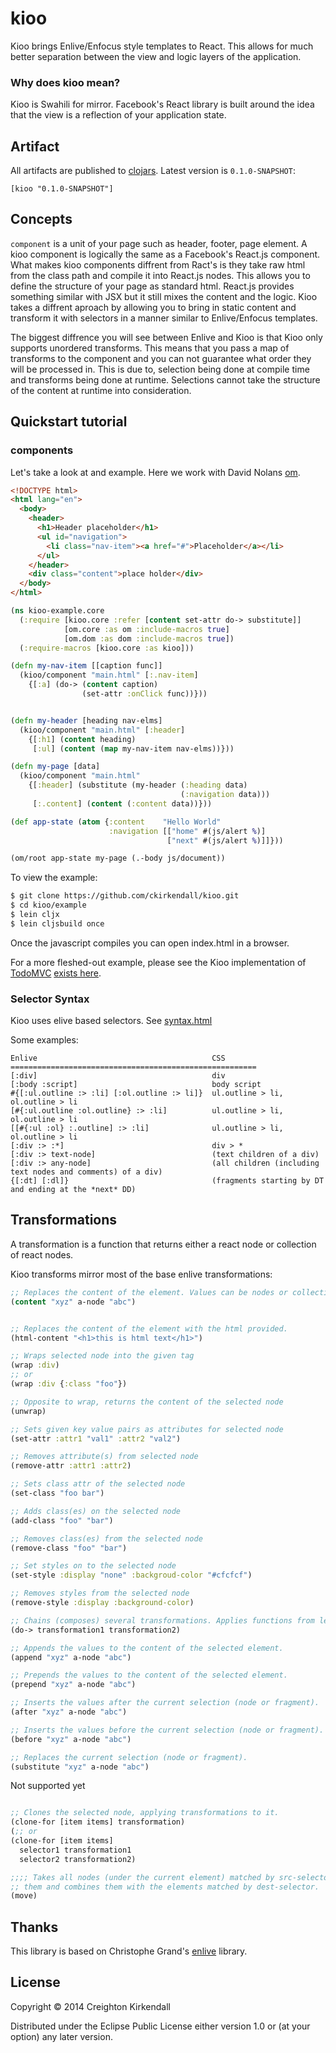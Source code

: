 # kioo

Kioo brings Enlive/Enfocus style templates to React.  This allows for much better separation between the view and logic layers of the application.  

### Why does kioo mean? 
Kioo is Swahili for mirror. Facebook's React library is built around the idea that the view is a reflection of your application state.


## Artifact

All artifacts are published to [clojars](https://clojars.org/kioo). Latest version is `0.1.0-SNAPSHOT`:

```
[kioo "0.1.0-SNAPSHOT"]
```

## Concepts

`component` is a unit of your page such as header, footer, page element. A kioo component is logically the same as a Facebook's React.js component.  What makes kioo components diffrent from Ract's is they take raw html from the class path and compile it into React.js nodes.  This allows you to define the structure of your page as standard html.  React.js provides something similar with JSX but it still mixes the content and the logic.  Kioo takes a diffrent aproach by allowing you to bring in static content and transform it with selectors in a manner similar to Enlive/Enfocus templates.

The biggest diffrence you will see between Enlive and Kioo is that Kioo only supports unordered transforms.  This means that you pass a map of transforms to the component and you can not guarantee what order they will be processed in.  This is due to, selection being done at compile time and transforms being done at runtime.   Selections cannot take the structure of the content at runtime into consideration.

## Quickstart tutorial

### components

Let's take a look at and example.  Here we work with David Nolans 
[om](https://github.com/swannodette/om).  
 
```html
<!DOCTYPE html>
<html lang="en">
  <body>
    <header>
      <h1>Header placeholder</h1>
      <ul id="navigation">
        <li class="nav-item"><a href="#">Placeholder</a></li>
      </ul>
    </header>
    <div class="content">place holder</div>
  </body>
</html>
```

```clj
(ns kioo-example.core
  (:require [kioo.core :refer [content set-attr do-> substitute]]
            [om.core :as om :include-macros true]
            [om.dom :as dom :include-macros true])
  (:require-macros [kioo.core :as kioo]))

(defn my-nav-item [[caption func]]
  (kioo/component "main.html" [:.nav-item]
    {[:a] (do-> (content caption)
                (set-attr :onClick func))}))


(defn my-header [heading nav-elms]
  (kioo/component "main.html" [:header]
    {[:h1] (content heading)
     [:ul] (content (map my-nav-item nav-elms))}))

(defn my-page [data]
  (kioo/component "main.html"
    {[:header] (substitute (my-header (:heading data)
                                      (:navigation data)))
     [:.content] (content (:content data))}))

(def app-state (atom {:content    "Hello World"
                      :navigation [["home" #(js/alert %)]
                                   ["next" #(js/alert %)]]}))

(om/root app-state my-page (.-body js/document))
```

To view the example:
```bash
$ git clone https://github.com/ckirkendall/kioo.git
$ cd kioo/example
$ lein cljx
$ lein cljsbuild once
```
Once the javascript compiles you can open index.html in a browser.

For a more fleshed-out example, please see the Kioo implementation of
[TodoMVC](http://todomvc.com)
[exists here](http://github.com/ckirkendall/todomvc/blob/gh-pages/labs/architecture-examples/kioo/src/todomvc/app.cljs).


### Selector Syntax

Kioo uses elive based selectors. See [syntax.html](http://enlive.cgrand.net/syntax.html)

Some examples:

```
Enlive                                       CSS
=======================================================
[:div]                                       div
[:body :script]                              body script
#{[:ul.outline :> :li] [:ol.outline :> li]}  ul.outline > li, ol.outline > li
[#{:ul.outline :ol.outline} :> :li]          ul.outline > li, ol.outline > li
[[#{:ul :ol} :.outline] :> :li]              ul.outline > li, ol.outline > li
[:div :> :*]                                 div > *
[:div :> text-node]                          (text children of a div)
[:div :> any-node]                           (all children (including text nodes and comments) of a div)
{[:dt] [:dl]}                                (fragments starting by DT and ending at the *next* DD)
```

## Transformations

A transformation is a function that returns either a react node or collection of react nodes.

Kioo transforms mirror most of the base enlive transformations:

```clojure
;; Replaces the content of the element. Values can be nodes or collection of nodes.
(content "xyz" a-node "abc")


;; Replaces the content of the element with the html provided.
(html-content "<h1>this is html text</h1>")

;; Wraps selected node into the given tag
(wrap :div)
;; or
(wrap :div {:class "foo"})

;; Opposite to wrap, returns the content of the selected node
(unwrap)

;; Sets given key value pairs as attributes for selected node
(set-attr :attr1 "val1" :attr2 "val2")

;; Removes attribute(s) from selected node
(remove-attr :attr1 :attr2)

;; Sets class attr of the selected node
(set-class "foo bar")

;; Adds class(es) on the selected node
(add-class "foo" "bar")

;; Removes class(es) from the selected node
(remove-class "foo" "bar")

;; Set styles on to the selected node
(set-style :display "none" :backgroud-color "#cfcfcf")

;; Removes styles from the selected node
(remove-style :display :background-color)

;; Chains (composes) several transformations. Applies functions from left to right.
(do-> transformation1 transformation2)

;; Appends the values to the content of the selected element.
(append "xyz" a-node "abc")

;; Prepends the values to the content of the selected element.
(prepend "xyz" a-node "abc")

;; Inserts the values after the current selection (node or fragment).
(after "xyz" a-node "abc")

;; Inserts the values before the current selection (node or fragment).
(before "xyz" a-node "abc")

;; Replaces the current selection (node or fragment).
(substitute "xyz" a-node "abc")


```
Not supported yet

```clojure

;; Clones the selected node, applying transformations to it.
(clone-for [item items] transformation)
(;; or
(clone-for [item items]
  selector1 transformation1
  selector2 transformation2)

;;;; Takes all nodes (under the current element) matched by src-selector, removes
;; them and combines them with the elements matched by dest-selector.
(move)
```

## Thanks

This library is based on Christophe Grand's [enlive](https://github.com/cgrand/enlive) library.

## License

Copyright © 2014 Creighton Kirkendall

Distributed under the Eclipse Public License either version 1.0 or (at
your option) any later version.